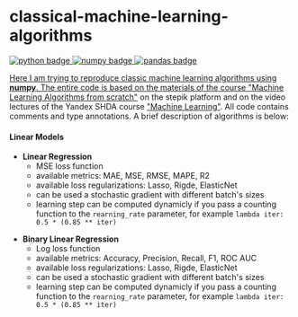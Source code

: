 # classical-machine-learning-algorithms

<div id="stack badges">
    <a href="https://www.python.org">
        <img src="https://img.shields.io/badge/python-6a6a6a?style=flat&logo=python&logoColor=white" alt="python badge"/>
    </a>
    <a href="https://numpy.org">
        <img src="https://img.shields.io/badge/numpy-07607e?style=flat&logo=numpy&logoColor=white" alt="numpy badge"/>
    </a>
    <a href="https://pandas.pydata.org">
        <img src="https://img.shields.io/badge/pandas-7140ff?style=flat&logo=pandas&logoColor=white" alt="pandas badge"/>
</div>

Here I am trying to reproduce classic machine learning algorithms using **numpy**. The entire code is based on the materials of the course ["Machine Learning Algorithms from scratch"](https://stepik.org/course/68260/syllabus) on the stepik platform and on the video lectures of the Yandex SHDA course ["Machine Learning"](https://youtube.com/playlist?list=PLJOzdkh8T5krxc4HsHbB8g8f0hu7973fK&si=XWhZcZknFBiVp_yp). All code contains comments and type annotations. A brief description of algorithms is below:

#### Linear Models
- **Linear Regression**
  - MSE loss function
  - available metrics: MAE, MSE, RMSE, MAPE, R2
  - available loss regularizations: Lasso, Rigde, ElasticNet
  - can be used a stochastic gradient with different batch's sizes
  - learning step can be computed dynamicly if you pass a counting function to the `rearning_rate` parameter, for example `lambda iter: 0.5 * (0.85 ** iter)`
 <p> </p>

- **Binary Linear Regression**
    - Log loss function
    - available metrics: Accuracy, Precision, Recall, F1, ROC AUC
    - available loss regularizations: Lasso, Rigde, ElasticNet
    - can be used a stochastic gradient with different batch's sizes
    - learning step can be computed dynamicly if you pass a counting function to the `rearning_rate` parameter, for example `lambda iter: 0.5 * (0.85 ** iter)`
